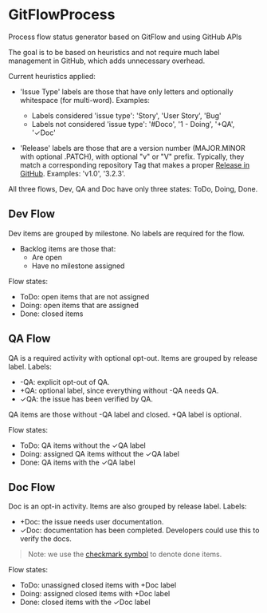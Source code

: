 GitFlowProcess
==============

Process flow status generator based on GitFlow and using GitHub APIs

The goal is to be based on heuristics and not require much label management in GitHub, which adds unnecessary overhead.

Current heuristics applied:

- 'Issue Type' labels are those that have only letters and optionally whitespace (for multi-word). Examples:
  - Labels considered 'issue type': 'Story', 'User Story', 'Bug'
  - Labels not considered 'issue type': '#Doco', '1 - Doing', '+QA', '✓Doc'

- 'Release' labels are those that are a version number (MAJOR.MINOR with optional .PATCH), with optional "v" or "V" prefix. Typically, they match a corresponding repository Tag that makes a proper [Release in GitHub](https://help.github.com/articles/about-releases). Examples: 'v1.0', '3.2.3'.

All three flows, Dev, QA and Doc have only three states: ToDo, Doing, Done.

## Dev Flow

Dev items are grouped by milestone. No labels are required for the flow.

- Backlog items are those that:
  - Are open
  - Have no milestone assigned

Flow states:
- ToDo: open items that are not assigned
- Doing: open items that are assigned
- Done: closed items

## QA Flow

QA is a required activity with optional opt-out. Items are grouped by release label. Labels: 
- -QA: explicit opt-out of QA.
- +QA: optional label, since everything without -QA needs QA.
- ✓QA: the issue has been verified by QA.

QA items are those without -QA label and closed. +QA label is optional.

Flow states:
- ToDo: QA items without the ✓QA label
- Doing: assigned QA items without the ✓QA label
- Done: QA items with the ✓QA label


## Doc Flow

Doc is an opt-in activity. Items are also grouped by release label. Labels: 

- +Doc: the issue needs user documentation.
- ✓Doc: documentation has been completed. Developers could use this to verify the docs.

> Note: we use the [checkmark symbol](http://www.fileformat.info/info/unicode/char/2713/browsertest.htm) to denote done items.

Flow states:
- ToDo: unassigned closed items with +Doc label 
- Doing: assigned closed items with +Doc label
- Done: closed items with the ✓Doc label
